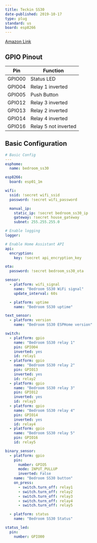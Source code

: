 ```yaml
---
title: Teckin SS30
date-published: 2019-10-17
type: plug
standard: us
board: esp8266
---
```


[Amazon Link](https://amzn.to/3tVURf8)

## GPIO Pinout

| Pin    | Function             |
| ------ | -------------------- |
| GPIO00 | Status LED           |
| GPIO04 | Relay 1 inverted     |
| GPIO05 | Push Button          |
| GPIO12 | Relay 3 inverted     |
| GPIO13 | Relay 2 inverted     |
| GPIO14 | Relay 4 inverted     |
| GPIO16 | Relay 5 not inverted |

## Basic Configuration

```yaml
# Basic Config
---
esphome:
  name: bedroom_ss30

esp8266:
  board: esp01_1m

wifi:
  ssid: !secret wifi_ssid
  password: !secret wifi_password

  manual_ip:
    static_ip: !secret bedroom_ss30_ip
    gateway: !secret house_gateway
    subnet: 255.255.255.0

# Enable logging
logger:

# Enable Home Assistant API
api:
  encryption:
    key: !secret api_encryption_key

ota:
  password: !secret bedroom_ss30_ota

sensor:
  - platform: wifi_signal
    name: "Bedroom SS30 WiFi signal"
    update_interval: 60s

  - platform: uptime
    name: "Bedroom SS30 uptime"

text_sensor:
  - platform: version
    name: "Bedroom SS30 ESPHome version"

switch:
  - platform: gpio
    name: "Bedroom SS30 relay 1"
    pin: GPIO04
    inverted: yes
    id: relay1
  - platform: gpio
    name: "Bedroom SS30 relay 2"
    pin: GPIO13
    inverted: yes
    id: relay2
  - platform: gpio
    name: "Bedroom SS30 relay 3"
    pin: GPIO12
    inverted: yes
    id: relay3
  - platform: gpio
    name: "Bedroom SS30 relay 4"
    pin: GPIO14
    inverted: yes
    id: relay4
  - platform: gpio
    name: "Bedroom SS30 relay 5"
    pin: GPIO16
    id: relay5

binary_sensor:
  - platform: gpio
    pin:
      number: GPIO5
      mode: INPUT_PULLUP
      inverted: False
    name: "Bedroom SS30 button"
    on_press:
      - switch.turn_off: relay1
      - switch.turn_off: relay2
      - switch.turn_off: relay3
      - switch.turn_off: relay4
      - switch.turn_off: relay5

  - platform: status
    name: "Bedroom SS30 Status"

status_led:
  pin:
    number: GPIO00
```

